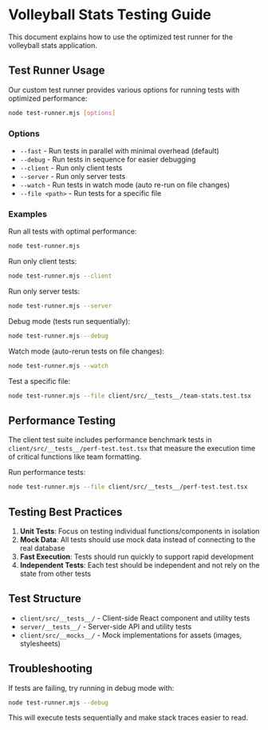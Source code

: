 # Volleyball Stats Testing Guide

This document explains how to use the optimized test runner for the volleyball stats application.

## Test Runner Usage

Our custom test runner provides various options for running tests with optimized performance:

```bash
node test-runner.mjs [options]
```

### Options

- `--fast` - Run tests in parallel with minimal overhead (default)
- `--debug` - Run tests in sequence for easier debugging
- `--client` - Run only client tests
- `--server` - Run only server tests
- `--watch` - Run tests in watch mode (auto re-run on file changes)
- `--file <path>` - Run tests for a specific file

### Examples

Run all tests with optimal performance:
```bash
node test-runner.mjs
```

Run only client tests:
```bash
node test-runner.mjs --client
```

Run only server tests:
```bash
node test-runner.mjs --server
```

Debug mode (tests run sequentially):
```bash
node test-runner.mjs --debug
```

Watch mode (auto-rerun tests on file changes):
```bash
node test-runner.mjs --watch
```

Test a specific file:
```bash
node test-runner.mjs --file client/src/__tests__/team-stats.test.tsx
```

## Performance Testing

The client test suite includes performance benchmark tests in `client/src/__tests__/perf-test.test.tsx` that measure the execution time of critical functions like team formatting.

Run performance tests:
```bash
node test-runner.mjs --file client/src/__tests__/perf-test.test.tsx
```

## Testing Best Practices

1. **Unit Tests**: Focus on testing individual functions/components in isolation
2. **Mock Data**: All tests should use mock data instead of connecting to the real database
3. **Fast Execution**: Tests should run quickly to support rapid development
4. **Independent Tests**: Each test should be independent and not rely on the state from other tests

## Test Structure

- `client/src/__tests__/` - Client-side React component and utility tests
- `server/__tests__/` - Server-side API and utility tests
- `client/src/__mocks__/` - Mock implementations for assets (images, stylesheets)

## Troubleshooting

If tests are failing, try running in debug mode with:
```bash
node test-runner.mjs --debug
```

This will execute tests sequentially and make stack traces easier to read.